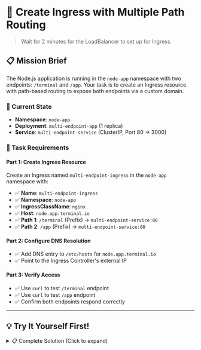 # 🔧 Create Ingress with Multiple Path Routing
> Wait for 2 minutes for the LoadBalancer to set up for Ingress.

## 📋 Mission Brief

The Node.js application is running in the `node-app` namespace with two endpoints: `/terminal` and `/app`. Your task is to create an Ingress resource with path-based routing to expose both endpoints via a custom domain.

### 🎯 Current State
- **Namespace**: `node-app`
- **Deployment**: `multi-endpoint-app` (1 replica)
- **Service**: `multi-endpoint-service` (ClusterIP, Port 80 → 3000)

### 📝 Task Requirements

#### Part 1: Create Ingress Resource
Create an Ingress named `multi-endpoint-ingress` in the `node-app` namespace with:
- ✅ **Name**: `multi-endpoint-ingress`
- ✅ **Namespace**: `node-app`
- ✅ **IngressClassName**: `nginx`
- ✅ **Host**: `node.app.terminal.io`
- ✅ **Path 1**: `/terminal` (Prefix) → `multi-endpoint-service:80`
- ✅ **Path 2**: `/app` (Prefix) → `multi-endpoint-service:80`

#### Part 2: Configure DNS Resolution
- ✅ Add DNS entry to `/etc/hosts` for `node.app.terminal.io`
- ✅ Point to the Ingress Controller's external IP

#### Part 3: Verify Access
- ✅ Use `curl` to test `/terminal` endpoint
- ✅ Use `curl` to test `/app` endpoint
- ✅ Confirm both endpoints respond correctly

---

## 💡 Try It Yourself First!

<details><summary>📋 Complete Solution (Click to expand)</summary>

### Step 1: Get Ingress Controller IP

First, find the external IP of the NGINX Ingress Controller:

```bash
kubectl get service -n ingress-nginx ingress-nginx-controller
```

Store the EXTERNAL-IP (should be from MetalLB pool: 192.168.1.240-250):

```bash
INGRESS_IP=$(kubectl get service -n ingress-nginx ingress-nginx-controller -o jsonpath='{.status.loadBalancer.ingress[0].ip}')
echo "Ingress Controller IP: $INGRESS_IP"
```

### Step 2: Create the Ingress Resource

```bash
cat <<EOF | kubectl apply -f -
apiVersion: networking.k8s.io/v1
kind: Ingress
metadata:
  name: multi-endpoint-ingress
  namespace: node-app
spec:
  ingressClassName: nginx
  rules:
  - host: node.app.terminal.io
    http:
      paths:
      - path: /terminal
        pathType: Prefix
        backend:
          service:
            name: multi-endpoint-service
            port:
              number: 80
      - path: /app
        pathType: Prefix
        backend:
          service:
            name: multi-endpoint-service
            port:
              number: 80
EOF
```

### Step 3: Configure DNS in /etc/hosts

Add the DNS entry to your hosts file:

```bash
# Get the Ingress IP
INGRESS_IP=$(kubectl get service -n ingress-nginx ingress-nginx-controller -o jsonpath='{.status.loadBalancer.ingress[0].ip}')

# Add to /etc/hosts
echo "$INGRESS_IP node.app.terminal.io" | sudo tee -a /etc/hosts
```

**OR** manually edit the file:

```bash
sudo nano /etc/hosts
```

Add this line:
```
<INGRESS_IP>  node.app.terminal.io
```

### Step 4: Verify the Ingress Configuration

Check that the Ingress was created successfully:

```bash
# View Ingress resource
kubectl -n node-app get ingress multi-endpoint-ingress

# Describe Ingress for details
kubectl -n node-app describe ingress multi-endpoint-ingress

# Check Ingress rules
kubectl -n node-app get ingress multi-endpoint-ingress -o yaml
```

You should see output showing:
- Host: `node.app.terminal.io`
- Two paths: `/terminal` and `/app`
- Backend: `multi-endpoint-service:80`

### Step 5: Test Both Endpoints Using curl

#### Test /terminal endpoint:

```bash
# Basic curl test
curl http://node.app.terminal.io/terminal

# Verbose test to see headers
curl -v http://node.app.terminal.io/terminal

# Alternative: Test with Host header
INGRESS_IP=$(kubectl get service -n ingress-nginx ingress-nginx-controller -o jsonpath='{.status.loadBalancer.ingress[0].ip}')
curl -H "Host: node.app.terminal.io" http://$INGRESS_IP/terminal
```

**Expected output**: HTML page with terminal-style interface showing:
- "$ Terminal Endpoint"
- Pod hostname
- Status: Running
- Timestamp

#### Test /app endpoint:

```bash
# Basic curl test
curl http://node.app.terminal.io/app

# Verbose test
curl -v http://node.app.terminal.io/app

# Alternative: Test with Host header
curl -H "Host: node.app.terminal.io" http://$INGRESS_IP/app
```

**Expected output**: HTML page with application dashboard showing:
- "Application Dashboard"
- Pod Name
- Status: Active
- Version: 1.0.0

### Step 6: Additional Verification

```bash
# Check service endpoints
kubectl -n node-app get endpoints multi-endpoint-service

# View pod logs
kubectl -n node-app logs -l app=multi-endpoint

# Check Ingress Controller logs (if issues)
kubectl -n ingress-nginx logs -l app.kubernetes.io/component=controller --tail=50

# Test accessing root path (should return 404)
curl http://node.app.terminal.io/
```

### Step 7: Test Both Endpoints in Browser (Optional)

If you have a browser available:

```bash
# Get the Ingress IP
INGRESS_IP=$(kubectl get service -n ingress-nginx ingress-nginx-controller -o jsonpath='{.status.loadBalancer.ingress[0].ip}')
echo "Access URLs:"
echo "  Terminal: http://node.app.terminal.io/terminal"
echo "  App:      http://node.app.terminal.io/app"
```

---

### ✅ Success Criteria

After completion, you should have:

1. **Ingress resource `multi-endpoint-ingress` created** in `node-app` namespace
2. **IngressClassName set to `nginx`**
3. **Host configured as `node.app.terminal.io`**
4. **Two path rules configured**:
   - `/terminal` → `multi-endpoint-service:80`
   - `/app` → `multi-endpoint-service:80`
5. **PathType set to `Prefix` for both paths**
6. **DNS entry added to `/etc/hosts`**
7. **Successful curl response for `/terminal`** showing terminal interface
8. **Successful curl response for `/app`** showing application dashboard

</details>




